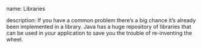 name: Libraries

description: If you have a common problem there’s a big chance it’s already been implemented in a library. Java has a huge repository of libraries that can be used in your application to save you the trouble of re-inventing the wheel.